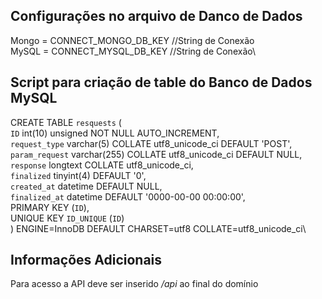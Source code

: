 ## Configurações no arquivo de Danco de Dados
Mongo = CONNECT_MONGO_DB_KEY //String de Conexão\
MySQL = CONNECT_MYSQL_DB_KEY //String de Conexão\

## Script para criação de table do Banco de Dados MySQL
CREATE TABLE `resquests` (\
  `ID` int(10) unsigned NOT NULL AUTO_INCREMENT,\
  `request_type` varchar(5) COLLATE utf8_unicode_ci DEFAULT 'POST',\
  `param_request` varchar(255) COLLATE utf8_unicode_ci DEFAULT NULL,\
  `response` longtext COLLATE utf8_unicode_ci,\
  `finalized` tinyint(4) DEFAULT '0',\
  `created_at` datetime DEFAULT NULL,\
  `finalized_at` datetime DEFAULT '0000-00-00 00:00:00',\
  PRIMARY KEY (`ID`),\
  UNIQUE KEY `ID_UNIQUE` (`ID`)\
) ENGINE=InnoDB DEFAULT CHARSET=utf8 COLLATE=utf8_unicode_ci\

## Informações Adicionais
Para acesso a API deve ser inserido */api* ao final do domínio
